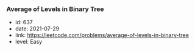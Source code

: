 ### Average of Levels in Binary Tree

* id: 637
* date: 2021-07-29
* link: https://leetcode.com/problems/average-of-levels-in-binary-tree
* level: Easy
